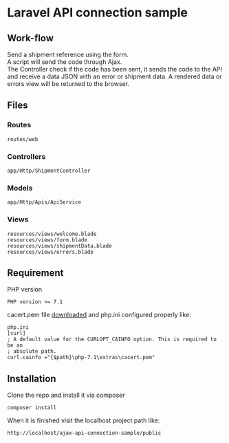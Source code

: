 # Laravel API connection sample
## Work-flow
Send a shipment reference using the form. <br>
A script will send the code through Ajax. <br>
The Controller check if the code has been sent, it sends the code to the API and receive a data JSON with an error 
or shipment data. A rendered data or errors view will be returned to the browser.

## Files
### Routes
```routes/web```
### Controllers
```app/Http/ShipmentController```
### Models
```app/Http/Apis/ApiService```
### Views
```
resources/views/welcome.blade
resources/views/form.blade
resources/views/shipmentData.blade
resources/views/errors.blade
```

## Requirement
PHP version
```
PHP version >= 7.1
```
cacert.pem file [downloaded](https://curl.haxx.se/docs/caextract.html) and php.ini configured properly like:
```
php.ini
[curl]
; A default value for the CURLOPT_CAINFO option. This is required to be an
; absolute path.
curl.cainfo ="{$path}\php-7.1\extras\cacert.pem"
```

## Installation
Clone the repo and install it via composer
```
composer install
```

When it is finished visit the localhost project path like:
```
http://localhost/ajax-api-connection-sample/public
```